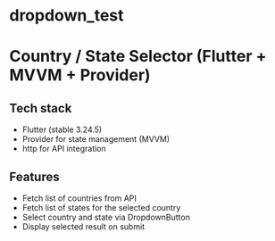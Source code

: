 # dropdown_test

# Country / State Selector (Flutter + MVVM + Provider)

## Tech stack
- Flutter (stable 3.24.5)
- Provider for state management (MVVM)
- http for API integration

## Features
- Fetch list of countries from API
- Fetch list of states for the selected country
- Select country and state via DropdownButton
- Display selected result on submit

